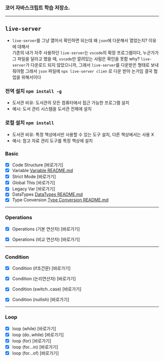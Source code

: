 
### 코어 자바스크립트 학습 저장소.

---

## `live-server`    
- `live-server`를 그냥 열어서 확인하면 되는데 왜 `json`에 다운해서 열었는지? 이유에 대해서    
기존의 내가 자주 사용하던 `live-server`는 `vscode`의 확장 프로그램이다, 누군가가 그 파일을 달라고 했을 때, `vscode`만 깔려있는 사람은 확인을 못함 why? `live-server`가 다운로드 되지 않았으니까, 그래서 `live-server`를 다운받은 형태로 보내줘야함
그래서 `json` 파일에 `npx live-server clien` 로 다운 받아 논거임
결국 협업을 위해서이다

### 전역 설치 `npm install -g`    
- 도서관 비유: 도서관의 모든 컴퓨터에서 접근 가능한 프로그램 설치
- 예시: 도서 관리 시스템을 도서관 전체에 설치

### 로컬 설치 `npm install`
- 도서관 비유: 특정 책상에서만 사용할 수 있는 도구 설치, 다른 책상에서는 사용 X
- 예시: 참고 자료 관리 도구를 특정 책상에 설치

### Basic    

- [x] Code Structure [바로가기]
- [x] Variable [Variable README.md](https://github.com/dhwjdgh1122/core-js/blob/main/core/Variable.md)
- [x] Strict Mode [바로가기]
- [x] Global This [바로가기]
- [x] Legacy Var [바로가기]
- [x] DataTypes [DataTypes README.md](https://github.com/dhwjdgh1122/core-js/blob/main/core/DataTypes.md)
- [x] Type Conversion [Type Conversion README.md](https://github.com/dhwjdgh1122/core-js/blob/main/core/Type-Conversion.md)

---

### Operations
- [x] Operations (기본 연산자) [바로가기]
- [x] Operations (비교 연산자) [바로가기]


---
### Condition
- [x] Condition (if조건문) [바로가기]
- [x] Condition (논리연산자) [바로가기]
- [x] Condition (switch..case) [바로가기]
- [x] Condition (nullish) [바로가기]


---
### Loop
- [x] loop (while) [바로가기]
- [x] loop (do..while) [바로가기]
- [x] loop (for) [바로가기]
- [x] loop (for...in) [바로가기]
- [x] loop (for...of) [바로가기]